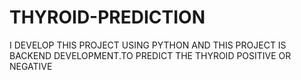 # THYROID-PREDICTION
I DEVELOP THIS PROJECT USING PYTHON AND THIS PROJECT IS  BACKEND DEVELOPMENT.TO PREDICT THE THYROID POSITIVE OR NEGATIVE 
